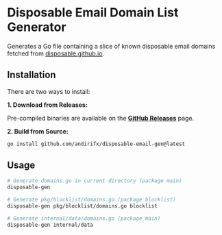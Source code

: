# Disposable Email Domain List Generator

Generates a Go file containing a slice of known disposable email domains fetched from [disposable.github.io](https://disposable.github.io/disposable-email-domains/).

## Installation

There are two ways to install:

**1. Download from Releases:**

Pre-compiled binaries are available on the [**GitHub Releases**](https://github.com/andrifix/disposable-email-gen/releases) page. 

**2. Build from Source:**

```bash
go install github.com/andirifx/disposable-email-gen@latest
```

## Usage

```bash
# Generate domains.go in current directory (package main)
disposable-gen

# Generate pkg/blocklist/domains.go (package blocklist)
disposable-gen pkg/blocklist/domains.go blocklist

# Generate internal/data/domains.go (package main)
disposable-gen internal/data
```
